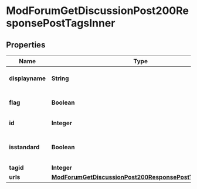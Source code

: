 

# ModForumGetDiscussionPost200ResponsePostTagsInner


## Properties

| Name | Type | Description | Notes |
|------------ | ------------- | ------------- | -------------|
|**displayname** | **String** | The display name of the tag |  [optional] |
|**flag** | **Boolean** | Wehther this tag is flagged |  [optional] |
|**id** | **Integer** | The ID of the Tag |  [optional] |
|**isstandard** | **Boolean** | Whether this is a standard tag |  [optional] |
|**tagid** | **Integer** | The tagid |  [optional] |
|**urls** | [**ModForumGetDiscussionPost200ResponsePostTagsInnerUrls**](ModForumGetDiscussionPost200ResponsePostTagsInnerUrls.md) |  |  [optional] |




